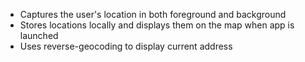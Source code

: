 * Captures the user's location in both foreground and background
* Stores locations locally and displays them on the map when app is launched
* Uses reverse-geocoding to display current address
